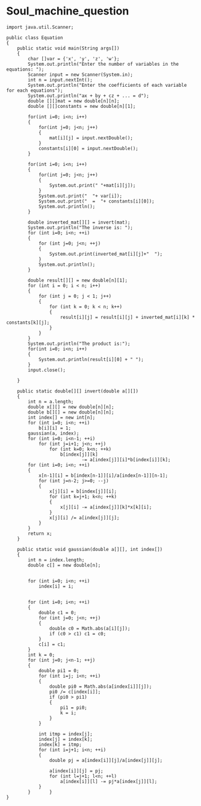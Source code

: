 # Soul_machine_question

	import java.util.Scanner;
	 
	public class Equation 
	{
	    public static void main(String args[])
	    {
	        char []var = {'x', 'y', 'z', 'w'};
	        System.out.println("Enter the number of variables in the equations: ");
	        Scanner input = new Scanner(System.in);
	        int n = input.nextInt();
	        System.out.println("Enter the coefficients of each variable for each equations");
	        System.out.println("ax + by + cz + ... = d");
	        double [][]mat = new double[n][n];
	        double [][]constants = new double[n][1];
	        
	        for(int i=0; i<n; i++)
	        {
	            for(int j=0; j<n; j++)
	            {
	                mat[i][j] = input.nextDouble();
	            }
	            constants[i][0] = input.nextDouble();
	        }
	       
	        for(int i=0; i<n; i++)
	        {
	            for(int j=0; j<n; j++)
	            {
	                System.out.print(" "+mat[i][j]);
	            }
	            System.out.print("  "+ var[i]);
	            System.out.print("  =  "+ constants[i][0]);
	            System.out.println();
	        }
	        
	        double inverted_mat[][] = invert(mat);
	        System.out.println("The inverse is: ");
	        for (int i=0; i<n; ++i) 
	        {
	            for (int j=0; j<n; ++j)
	            {
	                System.out.print(inverted_mat[i][j]+"  ");
	            }
	            System.out.println();
	        }
	       
	        double result[][] = new double[n][1];
	        for (int i = 0; i < n; i++) 
	        {
	            for (int j = 0; j < 1; j++) 
	            {
	                for (int k = 0; k < n; k++)
	                {	 
	                    result[i][j] = result[i][j] + inverted_mat[i][k] * constants[k][j];
	                }
	            }
	        }
	        System.out.println("The product is:");
	        for(int i=0; i<n; i++)
	        {
	            System.out.println(result[i][0] + " ");
	        }
	        input.close();
	 
	    }
	 
	    public static double[][] invert(double a[][]) 
	    {
	        int n = a.length;
	        double x[][] = new double[n][n];
	        double b[][] = new double[n][n];
	        int index[] = new int[n];
	        for (int i=0; i<n; ++i) 
	            b[i][i] = 1;
	        gaussian(a, index);
	        for (int i=0; i<n-1; ++i)
	            for (int j=i+1; j<n; ++j)
	                for (int k=0; k<n; ++k)
	                    b[index[j]][k]
	                    	    -= a[index[j]][i]*b[index[i]][k];
	        for (int i=0; i<n; ++i) 
	        {
	            x[n-1][i] = b[index[n-1]][i]/a[index[n-1]][n-1];
	            for (int j=n-2; j>=0; --j) 
	            {
	                x[j][i] = b[index[j]][i];
	                for (int k=j+1; k<n; ++k) 
	                {
	                    x[j][i] -= a[index[j]][k]*x[k][i];
	                }
	                x[j][i] /= a[index[j]][j];
	            }
	        }
	        return x;
	    }
	 
	    public static void gaussian(double a[][], int index[]) 
	    {
	        int n = index.length;
	        double c[] = new double[n];
	 
	
	        for (int i=0; i<n; ++i) 
	            index[i] = i;
	 
	
	        for (int i=0; i<n; ++i) 
	        {
	            double c1 = 0;
	            for (int j=0; j<n; ++j) 
	            {
	                double c0 = Math.abs(a[i][j]);
	                if (c0 > c1) c1 = c0;
	            }
	            c[i] = c1;
	        }
	        int k = 0;
	        for (int j=0; j<n-1; ++j) 
	        {
	            double pi1 = 0;
	            for (int i=j; i<n; ++i) 
	            {
	                double pi0 = Math.abs(a[index[i]][j]);
	                pi0 /= c[index[i]];
	                if (pi0 > pi1) 
	                {
	                    pi1 = pi0;
	                    k = i;
	                }
	            }
	 
	            int itmp = index[j];
	            index[j] = index[k];
	            index[k] = itmp;
	            for (int i=j+1; i<n; ++i) 	
	            {
	                double pj = a[index[i]][j]/a[index[j]][j];	 
	 
	                a[index[i]][j] = pj;
	                for (int l=j+1; l<n; ++l)
	                    a[index[i]][l] -= pj*a[index[j]][l];
	            }
	        }	    }
	}
